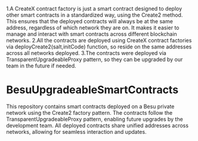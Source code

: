 
1.A CreateX contract factory is just a smart contract designed to deploy other smart contracts in a standardized way, using the Create2 method. This ensures that the deployed contracts will always be at the same address, regardless of which network they are on. It makes it easier to manage and interact with smart contracts across different blockchain networks.
2.All the contracts are deployed using CreateX contract factories via deployCreate2(salt,initCode) function, so reside on the same addresses across all networks deployed.
3.The contracts were deployed via TransparentUpgradeableProxy pattern, so they can be upgraded by our team in the future if needed.






























# BesuUpgradeableSmartContracts
This repository contains smart contracts deployed on a Besu private network using the Create2 factory pattern. The contracts follow the TransparentUpgradeableProxy pattern, enabling future upgrades by the development team. All deployed contracts share unified addresses across networks, allowing for seamless interaction and updates. 
